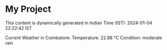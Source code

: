 # My Project

This content is dynamically generated in Indian Time (IST): 2024-01-04 22:22:42 IST


Current Weather in Coimbatore:
Temperature: 22.88 °C
Condition: moderate rain
